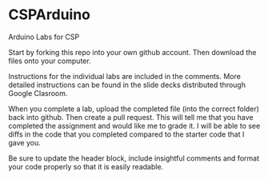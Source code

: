 # CSPArduino
Arduino Labs for CSP

Start by forking this repo into your own github account.
Then download the files onto your computer.

Instructions for the individual labs are included in the comments. More detailed instructions can be found in the slide decks distributed through Google Clasroom.

When you complete a lab, upload the completed file (into the correct folder) back into github. 
Then create a pull request. This will tell me that you have completed the assignment and would like me to grade it.  I will be able to see diffs in the code that you completed compared to the starter code that I gave you.

Be sure to update the header block, include insightful comments and format your code properly so that it is easily readable.
